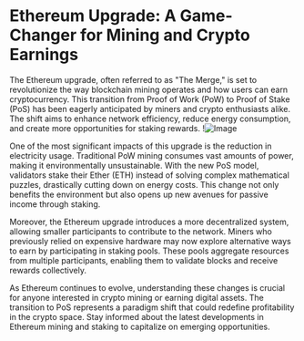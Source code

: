 # Ethereum Upgrade: A Game-Changer for Mining and Crypto Earnings

The Ethereum upgrade, often referred to as "The Merge," is set to revolutionize the way blockchain mining operates and how users can earn cryptocurrency. This transition from Proof of Work (PoW) to Proof of Stake (PoS) has been eagerly anticipated by miners and crypto enthusiasts alike. The shift aims to enhance network efficiency, reduce energy consumption, and create more opportunities for staking rewards. !![Image](https://github.com/user-attachments/assets/3be06921-4469-491d-bd37-5f14c53422b7)

One of the most significant impacts of this upgrade is the reduction in electricity usage. Traditional PoW mining consumes vast amounts of power, making it environmentally unsustainable. With the new PoS model, validators stake their Ether (ETH) instead of solving complex mathematical puzzles, drastically cutting down on energy costs. This change not only benefits the environment but also opens up new avenues for passive income through staking.

Moreover, the Ethereum upgrade introduces a more decentralized system, allowing smaller participants to contribute to the network. Miners who previously relied on expensive hardware may now explore alternative ways to earn by participating in staking pools. These pools aggregate resources from multiple participants, enabling them to validate blocks and receive rewards collectively.

As Ethereum continues to evolve, understanding these changes is crucial for anyone interested in crypto mining or earning digital assets. The transition to PoS represents a paradigm shift that could redefine profitability in the crypto space. Stay informed about the latest developments in Ethereum mining and staking to capitalize on emerging opportunities.